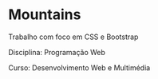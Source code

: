 # Mountains
Trabalho com foco em CSS e Bootstrap

Disciplina: Programação Web

Curso: Desenvolvimento Web e Multimédia
